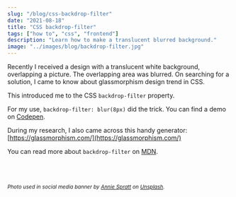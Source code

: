 ```yaml
---
slug: "/blog/css-backdrop-filter"
date: "2021-08-18"
title: "CSS backdrop-filter"
tags: ["how to", "css", "frontend"]
description: "Learn how to make a translucent blurred background."
image: "../images/blog/backdrop-filter.jpg"
---
```

Recently I received a design with a translucent white background, overlapping a picture. The overlapping area was blurred. On searching for a solution, I came to know about glassmorphism design trend in CSS.

This introduced me to the CSS `backdrop-filter` property.

For my use, `backdrop-filter: blur(8px)` did the trick. You can find a demo on [Codepen](https://codepen.io/ashvinmotye/full/XWRwGPL).

During my research, I also came across this handy generator: [https://glassmorphism.com/](https://glassmorphism.com/)

You can read more about `backdrop-filter` on [MDN](https://developer.mozilla.org/en-US/docs/Web/CSS/backdrop-filter).

<br><br><br>
<small>*Photo used in social media banner by [Annie Spratt](https://unsplash.com/@anniespratt) on [Unsplash](https://unsplash.com/photos/h5XIpc91JhY).*</small>